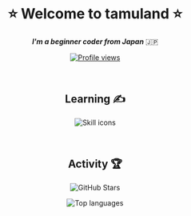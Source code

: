 <h1 align="center">⭐ Welcome to tamuland ⭐</h1>
<p align="center"><b><i>I'm a beginner coder from Japan</i></b> 🇯🇵</p>
<p align="center">
  <a href="https://github.com/tamuland">
    <img src="https://komarev.com/ghpvc/?username=tamuland" alt="Profile views" />
  </a>
</p>

<br>

<h2 align="center">Learning ✍️</h2>
<p align="center">
  <img src="https://skillicons.dev/icons?i=c,cpp,cs,rust,lua,neovim,linux" alt="Skill icons" />
</p>

<br>

<h2 align="center">Activity 🏆</h2>
<p align="center">
  <img src="https://github-readme-stats.vercel.app/api?username=tamuland&theme=onedark&layout=compact" alt="GitHub Stars" />
</p>
<p align="center">
  <img src="https://github-readme-stats.vercel.app/api/top-langs/?username=tamuland&theme=onedark&layout=donut" alt="Top languages" />
</p>
